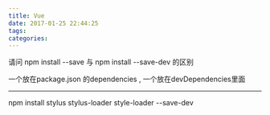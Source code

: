 ```yaml
---
title: Vue
date: 2017-01-25 22:44:25
tags:
categories:
---
```



请问 npm install --save 与 npm install --save-dev 的区别

一个放在package.json 的dependencies , 一个放在devDependencies里面

-----

npm install stylus stylus-loader style-loader --save-dev


